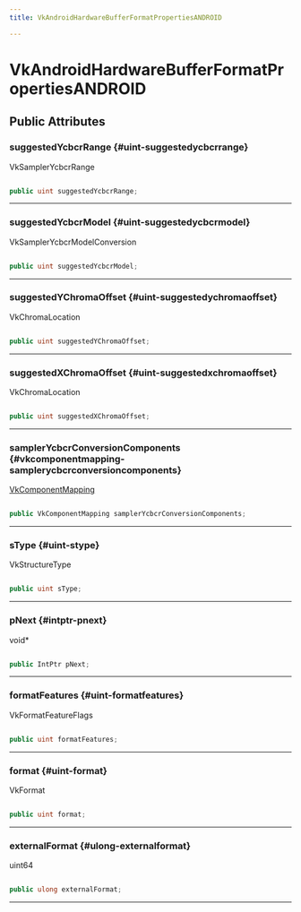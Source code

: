 ```yaml
---
title: VkAndroidHardwareBufferFormatPropertiesANDROID

---
```


# VkAndroidHardwareBufferFormatPropertiesANDROID










## Public Attributes

### suggestedYcbcrRange {#uint-suggestedycbcrrange}

VkSamplerYcbcrRange 

```csharp

public uint suggestedYcbcrRange;

```






-----------

### suggestedYcbcrModel {#uint-suggestedycbcrmodel}

VkSamplerYcbcrModelConversion 

```csharp

public uint suggestedYcbcrModel;

```






-----------

### suggestedYChromaOffset {#uint-suggestedychromaoffset}

VkChromaLocation 

```csharp

public uint suggestedYChromaOffset;

```






-----------

### suggestedXChromaOffset {#uint-suggestedxchromaoffset}

VkChromaLocation 

```csharp

public uint suggestedXChromaOffset;

```






-----------

### samplerYcbcrConversionComponents {#vkcomponentmapping-samplerycbcrconversioncomponents}

[VkComponentMapping](/unity-api/api/UnityEngine.XR.MagicLeap/YcbcrRenderer/UnityEngine.XR.MagicLeap.YcbcrRenderer.VkComponentMapping.md)

```csharp

public VkComponentMapping samplerYcbcrConversionComponents;

```






-----------

### sType {#uint-stype}

VkStructureType 

```csharp

public uint sType;

```






-----------

### pNext {#intptr-pnext}

void&#42; 

```csharp

public IntPtr pNext;

```






-----------

### formatFeatures {#uint-formatfeatures}

VkFormatFeatureFlags 

```csharp

public uint formatFeatures;

```






-----------

### format {#uint-format}

VkFormat 

```csharp

public uint format;

```






-----------

### externalFormat {#ulong-externalformat}

uint64 

```csharp

public ulong externalFormat;

```






-----------

